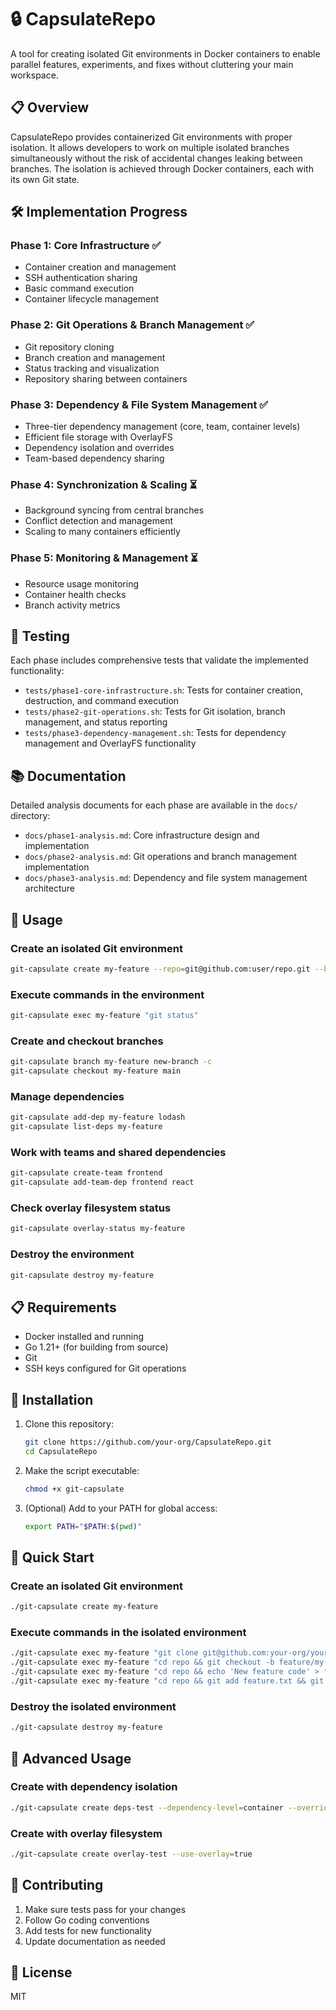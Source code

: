 # 🔒 CapsulateRepo

A tool for creating isolated Git environments in Docker containers to enable parallel features, experiments, and fixes without cluttering your main workspace.

## 📋 Overview

CapsulateRepo provides containerized Git environments with proper isolation. It allows developers to work on multiple isolated branches simultaneously without the risk of accidental changes leaking between branches. The isolation is achieved through Docker containers, each with its own Git state.

## 🛠️ Implementation Progress

### Phase 1: Core Infrastructure ✅
- Container creation and management
- SSH authentication sharing
- Basic command execution
- Container lifecycle management

### Phase 2: Git Operations & Branch Management ✅
- Git repository cloning
- Branch creation and management
- Status tracking and visualization
- Repository sharing between containers

### Phase 3: Dependency & File System Management ✅
- Three-tier dependency management (core, team, container levels)
- Efficient file storage with OverlayFS
- Dependency isolation and overrides
- Team-based dependency sharing

### Phase 4: Synchronization & Scaling ⏳
- Background syncing from central branches
- Conflict detection and management
- Scaling to many containers efficiently

### Phase 5: Monitoring & Management ⏳
- Resource usage monitoring
- Container health checks
- Branch activity metrics

## 🧪 Testing

Each phase includes comprehensive tests that validate the implemented functionality:

- `tests/phase1-core-infrastructure.sh`: Tests for container creation, destruction, and command execution
- `tests/phase2-git-operations.sh`: Tests for Git isolation, branch management, and status reporting
- `tests/phase3-dependency-management.sh`: Tests for dependency management and OverlayFS functionality

## 📚 Documentation

Detailed analysis documents for each phase are available in the `docs/` directory:

- `docs/phase1-analysis.md`: Core infrastructure design and implementation
- `docs/phase2-analysis.md`: Git operations and branch management implementation
- `docs/phase3-analysis.md`: Dependency and file system management architecture

## 🚀 Usage

### Create an isolated Git environment

```bash
git-capsulate create my-feature --repo=git@github.com:user/repo.git --branch=main --dependency-level=team --team-id=frontend --use-overlay=true
```

### Execute commands in the environment

```bash
git-capsulate exec my-feature "git status"
```

### Create and checkout branches

```bash
git-capsulate branch my-feature new-branch -c
git-capsulate checkout my-feature main
```

### Manage dependencies

```bash
git-capsulate add-dep my-feature lodash
git-capsulate list-deps my-feature
```

### Work with teams and shared dependencies

```bash
git-capsulate create-team frontend
git-capsulate add-team-dep frontend react
```

### Check overlay filesystem status

```bash
git-capsulate overlay-status my-feature
```

### Destroy the environment

```bash
git-capsulate destroy my-feature
```

## 📋 Requirements

- Docker installed and running
- Go 1.21+ (for building from source)
- Git
- SSH keys configured for Git operations

## 🔧 Installation

1. Clone this repository:
   ```bash
   git clone https://github.com/your-org/CapsulateRepo.git
   cd CapsulateRepo
   ```

2. Make the script executable:
   ```bash
   chmod +x git-capsulate
   ```

3. (Optional) Add to your PATH for global access:
   ```bash
   export PATH="$PATH:$(pwd)"
   ```

## 🚀 Quick Start

### Create an isolated Git environment

```bash
./git-capsulate create my-feature
```

### Execute commands in the isolated environment

```bash
./git-capsulate exec my-feature "git clone git@github.com:your-org/your-repo.git repo"
./git-capsulate exec my-feature "cd repo && git checkout -b feature/my-feature"
./git-capsulate exec my-feature "cd repo && echo 'New feature code' > feature.txt"
./git-capsulate exec my-feature "cd repo && git add feature.txt && git commit -m 'Add new feature'"
```

### Destroy the isolated environment

```bash
./git-capsulate destroy my-feature
```

## 🔧 Advanced Usage

### Create with dependency isolation

```bash
./git-capsulate create deps-test --dependency-level=container --override-deps="lodash,express"
```

### Create with overlay filesystem

```bash
./git-capsulate create overlay-test --use-overlay=true
```

## 🤝 Contributing

1. Make sure tests pass for your changes
2. Follow Go coding conventions
3. Add tests for new functionality
4. Update documentation as needed

## 📃 License

MIT 